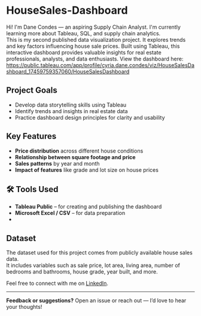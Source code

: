 # HouseSales-Dashboard
Hi! I'm Dane Condes — an aspiring Supply Chain Analyst. I'm currently learning more about Tableau, SQL, and supply chain analytics.  
This is my second published data visualization project. It explores trends and key factors influencing house sale prices. Built using Tableau, this interactive dashboard provides valuable insights for real estate professionals, analysts, and data enthusiasts.
View the dashboard here:  https://public.tableau.com/app/profile/cyria.dane.condes/viz/HouseSalesDashboard_17459759357060/HouseSalesDashboard


## Project Goals

- Develop data storytelling skills using Tableau  
- Identify trends and insights in real estate data  
- Practice dashboard design principles for clarity and usability

## Key Features
-  **Price distribution** across different house conditions
-  **Relationship between square footage and price**
-  **Sales patterns** by year and month
-  **Impact of features** like grade and lot size on house prices

## 🛠️ Tools Used

- **Tableau Public** – for creating and publishing the dashboard  
- **Microsoft Excel / CSV** – for data preparation  
- 

##  Dataset

The dataset used for this project comes from publicly available house sales data.  
It includes variables such as sale price, lot area, living area, number of bedrooms and bathrooms, house grade, year built, and more.


Feel free to connect with me on [LinkedIn](https://www.linkedin.com/in/cyria-dane-condes/).

---

**Feedback or suggestions?** Open an issue or reach out — I’d love to hear your thoughts!

